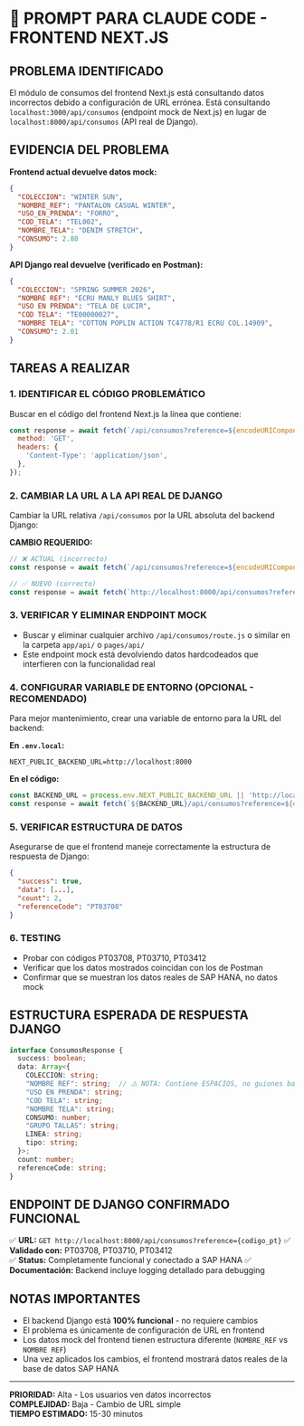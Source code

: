 # 🔧 PROMPT PARA CLAUDE CODE - FRONTEND NEXT.JS

## PROBLEMA IDENTIFICADO

El módulo de consumos del frontend Next.js está consultando datos incorrectos debido a configuración de URL errónea. Está consultando `localhost:3000/api/consumos` (endpoint mock de Next.js) en lugar de `localhost:8000/api/consumos` (API real de Django).

## EVIDENCIA DEL PROBLEMA

**Frontend actual devuelve datos mock:**
```json
{
  "COLECCION": "WINTER SUN",
  "NOMBRE_REF": "PANTALON CASUAL WINTER", 
  "USO_EN_PRENDA": "FORRO",
  "COD_TELA": "TEL002",
  "NOMBRE_TELA": "DENIM STRETCH",
  "CONSUMO": 2.80
}
```

**API Django real devuelve (verificado en Postman):**
```json
{
  "COLECCION": "SPRING SUMMER 2026",
  "NOMBRE REF": "ECRU MANLY BLUES SHIRT",
  "USO EN PRENDA": "TELA DE LUCIR", 
  "COD TELA": "TE00000027",
  "NOMBRE TELA": "COTTON POPLIN ACTION TC4778/R1 ECRU COL.14909",
  "CONSUMO": 2.01
}
```

## TAREAS A REALIZAR

### 1. IDENTIFICAR EL CÓDIGO PROBLEMÁTICO
Buscar en el código del frontend Next.js la línea que contiene:
```javascript
const response = await fetch(`/api/consumos?reference=${encodeURIComponent(searchCode.trim())}`, {
  method: 'GET',
  headers: {
    'Content-Type': 'application/json',
  },
});
```

### 2. CAMBIAR LA URL A LA API REAL DE DJANGO
Cambiar la URL relativa `/api/consumos` por la URL absoluta del backend Django:

**CAMBIO REQUERIDO:**
```javascript
// ❌ ACTUAL (incorrecto)
const response = await fetch(`/api/consumos?reference=${encodeURIComponent(searchCode.trim())}`, {

// ✅ NUEVO (correcto)  
const response = await fetch(`http://localhost:8000/api/consumos?reference=${encodeURIComponent(searchCode.trim())}`, {
```

### 3. VERIFICAR Y ELIMINAR ENDPOINT MOCK
- Buscar y eliminar cualquier archivo `/api/consumos/route.js` o similar en la carpeta `app/api/` o `pages/api/`
- Este endpoint mock está devolviendo datos hardcodeados que interfieren con la funcionalidad real

### 4. CONFIGURAR VARIABLE DE ENTORNO (OPCIONAL - RECOMENDADO)
Para mejor mantenimiento, crear una variable de entorno para la URL del backend:

**En `.env.local`:**
```
NEXT_PUBLIC_BACKEND_URL=http://localhost:8000
```

**En el código:**
```javascript
const BACKEND_URL = process.env.NEXT_PUBLIC_BACKEND_URL || 'http://localhost:8000';
const response = await fetch(`${BACKEND_URL}/api/consumos?reference=${encodeURIComponent(searchCode.trim())}`, {
```

### 5. VERIFICAR ESTRUCTURA DE DATOS
Asegurarse de que el frontend maneje correctamente la estructura de respuesta de Django:
```json
{
  "success": true,
  "data": [...],
  "count": 2,
  "referenceCode": "PT03708"
}
```

### 6. TESTING
- Probar con códigos PT03708, PT03710, PT03412
- Verificar que los datos mostrados coincidan con los de Postman
- Confirmar que se muestran los datos reales de SAP HANA, no datos mock

## ESTRUCTURA ESPERADA DE RESPUESTA DJANGO

```typescript
interface ConsumosResponse {
  success: boolean;
  data: Array<{
    COLECCION: string;
    "NOMBRE REF": string;  // ⚠️ NOTA: Contiene ESPACIOS, no guiones bajos
    "USO EN PRENDA": string;
    "COD TELA": string; 
    "NOMBRE TELA": string;
    CONSUMO: number;
    "GRUPO TALLAS": string;
    LINEA: string;
    tipo: string;
  }>;
  count: number;
  referenceCode: string;
}
```

## ENDPOINT DE DJANGO CONFIRMADO FUNCIONAL

✅ **URL:** `GET http://localhost:8000/api/consumos?reference={codigo_pt}`
✅ **Validado con:** PT03708, PT03710, PT03412  
✅ **Status:** Completamente funcional y conectado a SAP HANA
✅ **Documentación:** Backend incluye logging detallado para debugging

## NOTAS IMPORTANTES

- El backend Django está **100% funcional** - no requiere cambios
- El problema es únicamente de configuración de URL en frontend
- Los datos mock del frontend tienen estructura diferente (`NOMBRE_REF` vs `NOMBRE REF`)
- Una vez aplicados los cambios, el frontend mostrará datos reales de la base de datos SAP HANA

---

**PRIORIDAD:** Alta - Los usuarios ven datos incorrectos  
**COMPLEJIDAD:** Baja - Cambio de URL simple  
**TIEMPO ESTIMADO:** 15-30 minutos